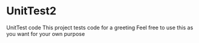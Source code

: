 # UnitTest2
UnitTest code
This project tests code for a greeting
Feel free to use this as you want for your own purpose

